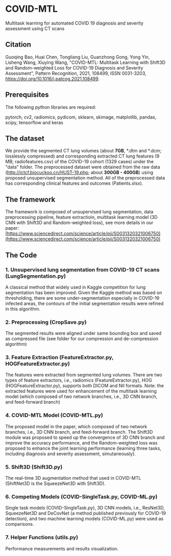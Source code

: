 # COVID-MTL
Multitask learning for automated COVID 19 diagnosis and severity assessment using CT scans

## Citation
Guoqing Bao, Huai Chen, Tongliang Liu, Guanzhong Gong, Yong Yin, Lisheng Wang, Xiuying Wang, "COVID-MTL: Multitask Learning with Shift3D and Random-weighted Loss for COVID-19 Diagnosis and Severity Assessment", Pattern Recognition, 2021, 108499, ISSN 0031-3203, https://doi.org/10.1016/j.patcog.2021.108499.

## Prerequisites
The following python libraries are required:

pytorch, cv2, radiomics, pydicom, sklearn, skimage, matplotlib, pandas, scipy, tensorflow and keras

## The dataset
We provide the segmented CT lung volumes (about **7GB**, *.dtm and *.dcm; losslessly compressed) and corresponding extracted CT lung features (9 MB; radiofeatures.csv) of the COVID-19 cohort (1329 cases) under the "data" folder. The preprocessed dataset were obtained from the raw data (http://ictcf.biocuckoo.cn/HUST-19.php; about **300GB - 400GB**) using proposed unsupervised segmentation method. All of the preprocessed data has corresponding clinical features and outcomes (Patients.xlsx).

## The framework
The framework is composed of unsupervised lung segmentation, data preprocessing pipeline, feature extractioin, multitask learning model (3D CNN with Shift3D and Random-weighted loss), see more details in our paper: [https://www.sciencedirect.com/science/article/pii/S0031320321006750](https://www.sciencedirect.com/science/article/pii/S0031320321006750)

## The Code

### 1. Unsupervised lung segmentation from COVID-19 CT scans (LungSegmentation.py)
A classical method that widely used in Kaggle competition for lung segmentation has been improved. Given the Kaggle method was based on thresholding, there are some under-segmentation especially in COVID-19 infected areas, the contours of the initial segmentation results were refined in this algorithm.

### 2. Preprocessing (CropSave.py)
The segmented results were aligned under same bounding box and saved as compressed file (see folder for our compression and de-compression algorithm)

### 3. Feature Extraction (FeatureExtractor.py, HOGFeatureExtractor.py)
The features were extracted from segmented lung volumes. There are two types of feature extractors, i.e., radiomics (FeatureExtractor.py), HOG (HOGFeatureExtractor.py), supports both DICOM and NII formats. Note: the extracted features were used for enhancement of the multitask learning model (which composed of two network branches, i.e., 3D CNN branch, and feed-forward branch)

### 4. COVID-MTL Model (COVID-MTL.py)
The proposed model in the paper, which composed of two network branches, i.e., 3D CNN branch, and feed-forward branch. The Shift3D module was proposed to speed up the convergence of 3D CNN branch and improve the accuracy performance, and the Random-weighted loss was proposed to enhance the joint learning performance (learning three tasks, including diagnosis and severity assessment, simutaneously). 

### 5. Shift3D (Shift3D.py)
The real-time 3D augmentation method that used in COVID-MTL (ShiftNet3D is the SqueezeNet3D with Shift3D).

### 6. Competing Models (COVID-SingleTask.py, COVID-ML.py)
Single task models (COVID-SingleTask.py), 3D CNN models, i.e., ResNet3D, SqueezeNet3D and DeCovNet (a method published previously for COVID-19 detection), and two machine learning models (COVID-ML.py) were used as comparisons.

### 7. Helper Functions (utils.py)
Performance measurements and results visualization.


